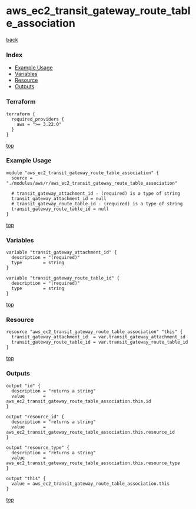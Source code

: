 # aws_ec2_transit_gateway_route_table_association

[back](../aws.md)

### Index

- [Example Usage](#example-usage)
- [Variables](#variables)
- [Resource](#resource)
- [Outputs](#outputs)

### Terraform

```hcl
terraform {
  required_providers {
    aws = ">= 3.22.0"
  }
}
```

[top](#index)

### Example Usage

```hcl
module "aws_ec2_transit_gateway_route_table_association" {
  source = "./modules/aws/r/aws_ec2_transit_gateway_route_table_association"

  # transit_gateway_attachment_id - (required) is a type of string
  transit_gateway_attachment_id = null
  # transit_gateway_route_table_id - (required) is a type of string
  transit_gateway_route_table_id = null
}
```

[top](#index)

### Variables

```hcl
variable "transit_gateway_attachment_id" {
  description = "(required)"
  type        = string
}

variable "transit_gateway_route_table_id" {
  description = "(required)"
  type        = string
}
```

[top](#index)

### Resource

```hcl
resource "aws_ec2_transit_gateway_route_table_association" "this" {
  transit_gateway_attachment_id  = var.transit_gateway_attachment_id
  transit_gateway_route_table_id = var.transit_gateway_route_table_id
}
```

[top](#index)

### Outputs

```hcl
output "id" {
  description = "returns a string"
  value       = aws_ec2_transit_gateway_route_table_association.this.id
}

output "resource_id" {
  description = "returns a string"
  value       = aws_ec2_transit_gateway_route_table_association.this.resource_id
}

output "resource_type" {
  description = "returns a string"
  value       = aws_ec2_transit_gateway_route_table_association.this.resource_type
}

output "this" {
  value = aws_ec2_transit_gateway_route_table_association.this
}
```

[top](#index)